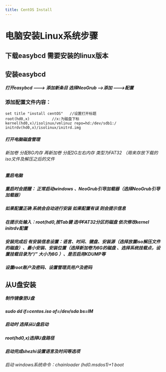 ```yaml
---
title: CentOS Install
---
```


# 电脑安装Linux系统步骤

## 下载easybcd 需要安装的linux版本

## 安装easybcd 

##### 打开easybcd ---> 添加新条目   选择NeoGrub  -->添加 --->配置    

### 添加配置文件内容：

```
set title "install centOS"   //设置打开标题 
root(hd0,x)          //x:为磁盘下标 
kernel(hd0,x)/isolinux/vmlinuz repo=hd:/dev/sdb1:/
initrdv(hd0,x)/isolinux/initrd.img
```

##### 打开电脑磁盘管理

###### 新加卷 分配8G内存 再新加卷 分配2G左右内存 类型为FAT32 （用来存放下载的iso文件及解压之后的文件

##### 重启电脑

##### 重启时会提醒： 正常启动windows 、NeoGrub引导加载器（选择NeoGrub引导加载器）

##### 如果配置正确 系统会自动进行安装  如果配置有误 则会提示信息

##### 在提示处输入：root(hd0,按Tab键 选中FAT32分区的磁盘 依次修改kernel initrdv配置

##### 安装完成后 有安装信息设置：语言、时间、键盘、安装源（选择放置iso解压文件的磁盘）、最小安装、安装位置（选择新加卷为8G的磁盘 、选择系统挂载点，设置挂载目录为“/” 大小为8G ）、是否启用KDUMP等 

##### 设置root账户及密码、设置管理员用户及密码

## 从U盘安装

##### 制作镜像至U盘

##### sudo dd if=centos.iso of=/dev/sda bs=lM 

##### 启动时 选择从U盘启动

##### root(hd0,x)选择U盘路径

##### 启动完成shezhi设置语言及时间等选项 

###### 启动 windows系统命令：chainloader (hd0.msdos1)+1  boot 



